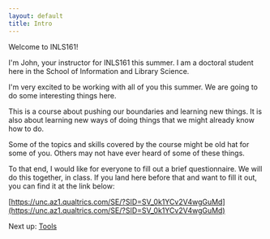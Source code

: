 ```yaml
---
layout: default
title: Intro
---
```


Welcome to INLS161!

I'm John, your instructor for INLS161 this summer. 
I am a doctoral student here in the School of Information and Library Science. 

I'm very excited to be working with all of you this summer. 
We are going to do some interesting things here.

This is a course about pushing our boundaries and learning new things. 
It is also about learning new ways of doing things that we might already know how to do. 

Some of the topics and skills covered by the course might be old hat for some of you. 
Others may not have ever heard of some of these things. 

To that end, I would like for everyone to fill out a brief questionnaire. 
We will do this together, in class. 
If you land here before that and want to fill it out, you can find it at the link below:

[https://unc.az1.qualtrics.com/SE/?SID=SV_0k1YCv2V4wgGuMd](https://unc.az1.qualtrics.com/SE/?SID=SV_0k1YCv2V4wgGuMd)

Next up: [Tools](./tools/)

